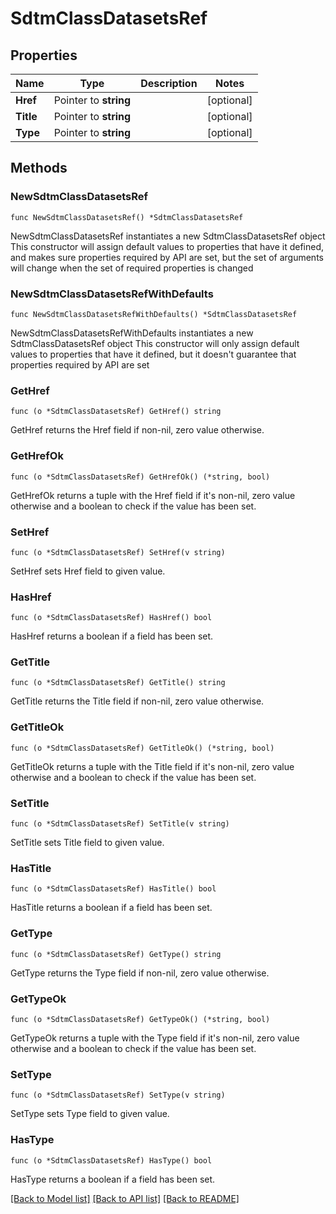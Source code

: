 # SdtmClassDatasetsRef

## Properties

Name | Type | Description | Notes
------------ | ------------- | ------------- | -------------
**Href** | Pointer to **string** |  | [optional] 
**Title** | Pointer to **string** |  | [optional] 
**Type** | Pointer to **string** |  | [optional] 

## Methods

### NewSdtmClassDatasetsRef

`func NewSdtmClassDatasetsRef() *SdtmClassDatasetsRef`

NewSdtmClassDatasetsRef instantiates a new SdtmClassDatasetsRef object
This constructor will assign default values to properties that have it defined,
and makes sure properties required by API are set, but the set of arguments
will change when the set of required properties is changed

### NewSdtmClassDatasetsRefWithDefaults

`func NewSdtmClassDatasetsRefWithDefaults() *SdtmClassDatasetsRef`

NewSdtmClassDatasetsRefWithDefaults instantiates a new SdtmClassDatasetsRef object
This constructor will only assign default values to properties that have it defined,
but it doesn't guarantee that properties required by API are set

### GetHref

`func (o *SdtmClassDatasetsRef) GetHref() string`

GetHref returns the Href field if non-nil, zero value otherwise.

### GetHrefOk

`func (o *SdtmClassDatasetsRef) GetHrefOk() (*string, bool)`

GetHrefOk returns a tuple with the Href field if it's non-nil, zero value otherwise
and a boolean to check if the value has been set.

### SetHref

`func (o *SdtmClassDatasetsRef) SetHref(v string)`

SetHref sets Href field to given value.

### HasHref

`func (o *SdtmClassDatasetsRef) HasHref() bool`

HasHref returns a boolean if a field has been set.

### GetTitle

`func (o *SdtmClassDatasetsRef) GetTitle() string`

GetTitle returns the Title field if non-nil, zero value otherwise.

### GetTitleOk

`func (o *SdtmClassDatasetsRef) GetTitleOk() (*string, bool)`

GetTitleOk returns a tuple with the Title field if it's non-nil, zero value otherwise
and a boolean to check if the value has been set.

### SetTitle

`func (o *SdtmClassDatasetsRef) SetTitle(v string)`

SetTitle sets Title field to given value.

### HasTitle

`func (o *SdtmClassDatasetsRef) HasTitle() bool`

HasTitle returns a boolean if a field has been set.

### GetType

`func (o *SdtmClassDatasetsRef) GetType() string`

GetType returns the Type field if non-nil, zero value otherwise.

### GetTypeOk

`func (o *SdtmClassDatasetsRef) GetTypeOk() (*string, bool)`

GetTypeOk returns a tuple with the Type field if it's non-nil, zero value otherwise
and a boolean to check if the value has been set.

### SetType

`func (o *SdtmClassDatasetsRef) SetType(v string)`

SetType sets Type field to given value.

### HasType

`func (o *SdtmClassDatasetsRef) HasType() bool`

HasType returns a boolean if a field has been set.


[[Back to Model list]](../README.md#documentation-for-models) [[Back to API list]](../README.md#documentation-for-api-endpoints) [[Back to README]](../README.md)


